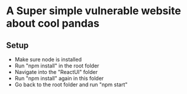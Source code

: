# A Super simple vulnerable website about cool pandas

## Setup

- Make sure node is installed
- Run "npm install" in the root folder
- Navigate into the "ReactUI" folder
- Run "npm install" again in this folder
- Go back to the root folder and run "npm start"
